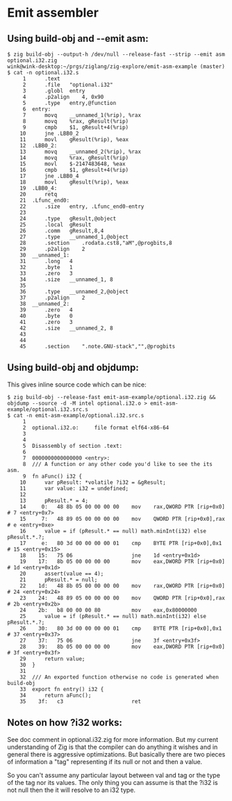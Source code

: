 # Emit assembler

## Using build-obj and --emit asm:
```
$ zig build-obj --output-h /dev/null --release-fast --strip --emit asm optional.i32.zig
wink@wink-desktop:~/prgs/ziglang/zig-explore/emit-asm-example (master)
$ cat -n optional.i32.s
     1		.text
     2		.file	"optional.i32"
     3		.globl	entry
     4		.p2align	4, 0x90
     5		.type	entry,@function
     6	entry:
     7		movq	__unnamed_1(%rip), %rax
     8		movq	%rax, gResult(%rip)
     9		cmpb	$1, gResult+4(%rip)
    10		jne	.LBB0_2
    11		movl	gResult(%rip), %eax
    12	.LBB0_2:
    13		movq	__unnamed_2(%rip), %rax
    14		movq	%rax, gResult(%rip)
    15		movl	$-2147483648, %eax
    16		cmpb	$1, gResult+4(%rip)
    17		jne	.LBB0_4
    18		movl	gResult(%rip), %eax
    19	.LBB0_4:
    20		retq
    21	.Lfunc_end0:
    22		.size	entry, .Lfunc_end0-entry
    23	
    24		.type	gResult,@object
    25		.local	gResult
    26		.comm	gResult,8,4
    27		.type	__unnamed_1,@object
    28		.section	.rodata.cst8,"aM",@progbits,8
    29		.p2align	2
    30	__unnamed_1:
    31		.long	4
    32		.byte	1
    33		.zero	3
    34		.size	__unnamed_1, 8
    35	
    36		.type	__unnamed_2,@object
    37		.p2align	2
    38	__unnamed_2:
    39		.zero	4
    40		.byte	0
    41		.zero	3
    42		.size	__unnamed_2, 8
    43	
    44	
    45		.section	".note.GNU-stack","",@progbits
```

## Using build-obj and objdump:
This gives inline source code which can be nice:
```
$ zig build-obj --release-fast emit-asm-example/optional.i32.zig && objdump --source -d -M intel optional.i32.o > emit-asm-example/optional.i32.src.s
$ cat -n emit-asm-example/optional.i32.src.s 
     1	
     2	optional.i32.o:     file format elf64-x86-64
     3	
     4	
     5	Disassembly of section .text:
     6	
     7	0000000000000000 <entry>:
     8	/// A function or any other code you'd like to see the its asm.
     9	fn aFunc() i32 {
    10	    var pResult: *volatile ?i32 = &gResult;
    11	    var value: i32 = undefined;
    12	
    13	    pResult.* = 4;
    14	   0:	48 8b 05 00 00 00 00 	mov    rax,QWORD PTR [rip+0x0]        # 7 <entry+0x7>
    15	   7:	48 89 05 00 00 00 00 	mov    QWORD PTR [rip+0x0],rax        # e <entry+0xe>
    16	    value = if (pResult.* == null) math.minInt(i32) else pResult.*.?;
    17	   e:	80 3d 00 00 00 00 01 	cmp    BYTE PTR [rip+0x0],0x1        # 15 <entry+0x15>
    18	  15:	75 06                	jne    1d <entry+0x1d>
    19	  17:	8b 05 00 00 00 00    	mov    eax,DWORD PTR [rip+0x0]        # 1d <entry+0x1d>
    20	    assert(value == 4);
    21	    pResult.* = null;
    22	  1d:	48 8b 05 00 00 00 00 	mov    rax,QWORD PTR [rip+0x0]        # 24 <entry+0x24>
    23	  24:	48 89 05 00 00 00 00 	mov    QWORD PTR [rip+0x0],rax        # 2b <entry+0x2b>
    24	  2b:	b8 00 00 00 80       	mov    eax,0x80000000
    25	    value = if (pResult.* == null) math.minInt(i32) else pResult.*.?;
    26	  30:	80 3d 00 00 00 00 01 	cmp    BYTE PTR [rip+0x0],0x1        # 37 <entry+0x37>
    27	  37:	75 06                	jne    3f <entry+0x3f>
    28	  39:	8b 05 00 00 00 00    	mov    eax,DWORD PTR [rip+0x0]        # 3f <entry+0x3f>
    29	    return value;
    30	}
    31	
    32	/// An exported function otherwise no code is generated when build-obj
    33	export fn entry() i32 {
    34	    return aFunc();
    35	  3f:	c3                   	ret  
```

## Notes on how ?i32 works:

See doc comment in optional.i32.zig for more information. But my current
understanding of Zig is that the compiler can do anything it wishes and in
general there is aggressive optimizations. But basically there are two pieces
of information a "tag" representing if its null or not and then a value.

So you can't assume any particular layout between val and tag or the type
of the tag nor its values. The only thing you can assume is that the ?i32
is not null then the it will resolve to an i32 type.
